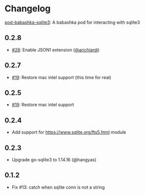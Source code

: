 # Changelog

[pod-babashka-sqlite3](https://github.com/babashka/pod-babashka-go-sqlite3): A babashka pod for interacting with sqlite3

## 0.2.8

- [#28](https://github.com/babashka/pod-babashka-go-sqlite3/issues/28): Enable JSON1 extension ([@arichiardi](https://github.com/arichiardi))

## 0.2.7

- [#19](https://github.com/babashka/pod-babashka-go-sqlite3/issues/19): Restore mac intel support (this time for real)

## 0.2.5

- [#19](https://github.com/babashka/pod-babashka-go-sqlite3/issues/19): Restore mac intel support

## 0.2.4

- Add support for https://www.sqlite.org/fts5.html module

## 0.2.3

- Upgrade go-sqlite3 to 1.14.16 (@hangyas)

## 0.1.2

- Fix #13: catch when sqlite conn is not a string
